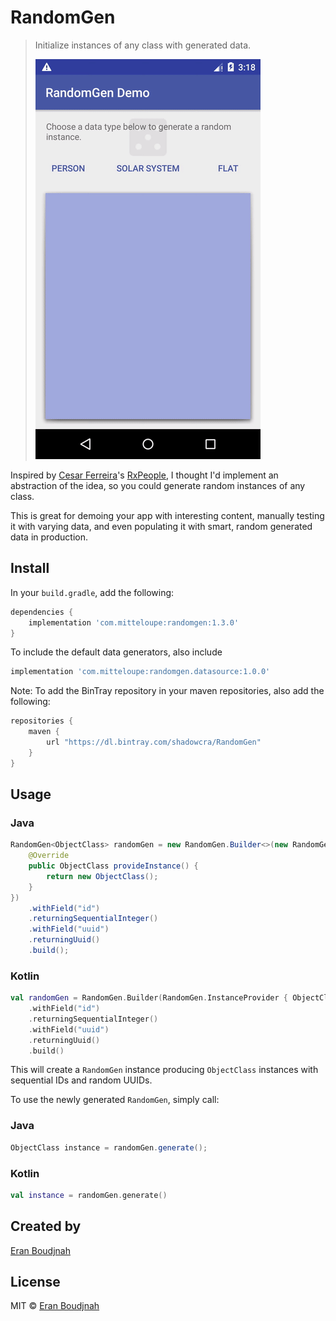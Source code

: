 # RandomGen
> Initialize instances of any class with generated data.
>
> ![Example](https://github.com/EranBoudjnah/RandomGen/raw/master/example/videocap.gif)

Inspired by [Cesar Ferreira](https://cesarferreira.com)'s [RxPeople](https://github.com/cesarferreira/RxPeople), I thought I'd implement an abstraction of the idea, so you could generate random instances of any class.

This is great for demoing your app with interesting content, manually testing it with varying data, and even populating it with smart, random generated data in production.

## Install

In your `build.gradle`, add the following:

```groovy
dependencies {
	implementation 'com.mitteloupe:randomgen:1.3.0'
}
```

To include the default data generators, also include
```groovy
implementation 'com.mitteloupe:randomgen.datasource:1.0.0'
```

Note: To add the BinTray repository in your maven repositories, also add the following:
```groovy
repositories {
	maven {
		url "https://dl.bintray.com/shadowcra/RandomGen"
	}
}
```


## Usage

### Java
```java
RandomGen<ObjectClass> randomGen = new RandomGen.Builder<>(new RandomGen.InstanceProvider<ObjectClass>() {
	@Override
	public ObjectClass provideInstance() {
		return new ObjectClass();
	}
})
	.withField("id")
	.returningSequentialInteger()
	.withField("uuid")
	.returningUuid()
	.build();
```

### Kotlin
```kotlin
val randomGen = RandomGen.Builder(RandomGen.InstanceProvider { ObjectClass() })
	.withField("id")
	.returningSequentialInteger()
	.withField("uuid")
	.returningUuid()
	.build()
```

This will create a `RandomGen` instance producing `ObjectClass` instances with sequential IDs and random UUIDs.

To use the newly generated `RandomGen`, simply call:

### Java
```java
ObjectClass instance = randomGen.generate();
```

### Kotlin
```kotlin
val instance = randomGen.generate()
```

## Created by
[Eran Boudjnah](https://www.linkedin.com/in/eranboudjnah)

## License
MIT © [Eran Boudjnah](https://www.linkedin.com/in/eranboudjnah)
